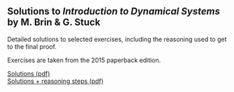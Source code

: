 ## Solutions to *Introduction to Dynamical Systems* by M. Brin & G. Stuck

Detailed solutions to selected exercises, including the reasoning used to get to the final proof.  

Exercises are taken from the 2015 paperback edition.

[Solutions (pdf)](./solutions.pdf) \
[Solutions + reasoning steps (pdf)](./solution-reasoning.pdf)